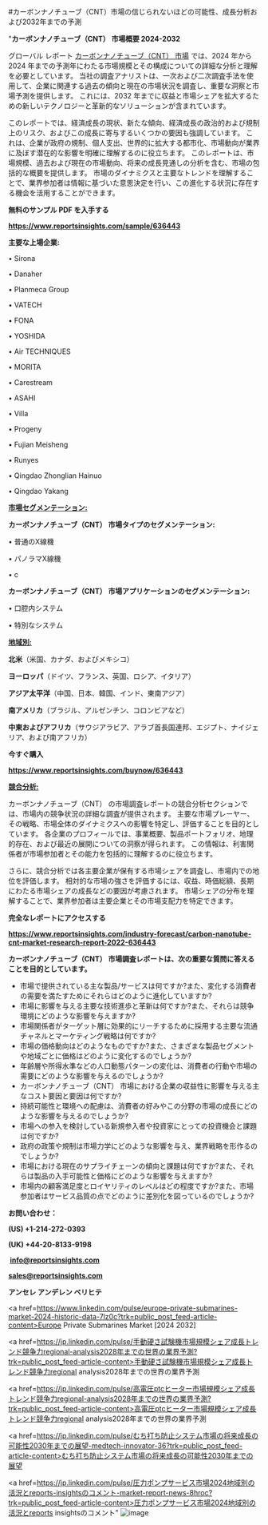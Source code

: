 #カーボンナノチューブ（CNT）市場の信じられないほどの可能性、成長分析および2032年までの予測

"<strong>カーボンナノチューブ（CNT） 市場概要 2024-2032</strong>

グローバル レポート <a href=https://www.reportsinsights.com/sample/636443>カーボンナノチューブ（CNT） 市場</a> では、2024 年から 2024 年までの予測年にわたる市場規模とその構成についての詳細な分析と理解を必要としています。 当社の調査アナリストは、一次および二次調査手法を使用して、企業に関連する過去の傾向と現在の市場状況を調査し、重要な洞察と市場予測を提供します。 これには、2032 年までに収益と市場シェアを拡大​​するための新しいテクノロジーと革新的なソリューションが含まれています。

このレポートでは、経済成長の現状、新たな傾向、経済成長の政治的および規制上のリスク、およびこの成長に寄与するいくつかの要因も強調しています。 これは、企業が政府の規制、個人支出、世界的に拡大する都市化、市場動向が業界に及ぼす潜在的な影響を明確に理解するのに役立ちます。 このレポートは、市場規模、過去および現在の市場動向、将来の成長見通しの分析を含む、市場の包括的な概要を提供します。 市場のダイナミクスと主要なトレンドを理解することで、業界参加者は情報に基づいた意思決定を行い、この進化する状況に存在する機会を活用することができます。

<strong><b>無料のサンプル PDF を入手する</b></strong>

<a href=https://www.reportsinsights.com/sample/636443><strong><u>https://www.reportsinsights.com/sample/636443</u></strong></a>

<strong>主要な上場企業:</strong>

• Sirona

• Danaher

• Planmeca Group

• VATECH

• FONA

• YOSHIDA

• Air TECHNIQUES

• MORITA

• Carestream

• ASAHI

• Villa

• Progeny

• Fujian Meisheng

• Runyes

• Qingdao Zhonglian Hainuo

• Qingdao Yakang

<strong><u>市場セグメンテーション</u></strong><strong><u>:</u></strong>

<strong>カーボンナノチューブ（CNT） 市場タイプのセグメンテーション:</strong>

• 普通のX線機

• パノラマX線機

• c

<strong>カーボンナノチューブ（CNT） 市場アプリケーションのセグメンテーション:</strong>

• 口腔内システム

• 特別なシステム

<strong><u>地域別</u></strong><strong><u>:</u></strong>

<strong>北米</strong>（米国、カナダ、およびメキシコ）

<strong>ヨーロッパ</strong>（ドイツ、フランス、英国、ロシア、イタリア）

<strong>アジア太平洋</strong>（中国、日本、韓国、インド、東南アジア）

<strong>南アメリカ</strong>（ブラジル、アルゼンチン、コロンビアなど）

<strong>中東およびアフリカ</strong>（サウジアラビア、アラブ首長国連邦、エジプト、ナイジェリア、および南アフリカ）

<strong>今すぐ購入</strong>

<a href=https://www.reportsinsights.com/buynow/636443><strong><u>https://www.reportsinsights.com/buynow/636443</u></strong></a>

<strong><u>競合分析:</u></strong>

カーボンナノチューブ（CNT） の市場調査レポートの競合分析セクションでは、市場内の競争状況の詳細な調査が提供されます。 主要な市場プレーヤー、その戦略、市場全体のダイナミクスへの影響を特定し、評価することを目的としています。 各企業のプロフィールでは、事業概要、製品ポートフォリオ、地理的存在、および最近の展開についての洞察が得られます。 この情報は、利害関係者が市場参加者とその能力を包括的に理解するのに役立ちます。

さらに、競合分析では各主要企業が保有する市場シェアを調査し、市場内での地位を評価します。 相対的な市場の強さを評価するには、収益、時価総額、長期にわたる市場シェアの成長などの要因が考慮されます。 市場シェアの分布を理解することで、業界参加者は主要企業とその市場支配力を特定できます。

<strong>完全なレポートにアクセスする</strong>

<a href=https://www.reportsinsights.com/industry-forecast/carbon-nanotube-cnt-market-research-report-2022-636443><strong><u><b>https://www.reportsinsights.com/industry-forecast/carbon-nanotube-cnt-market-research-report-2022-636443</b></u></strong></a>

<strong><b>カーボンナノチューブ（CNT） 市場調査レポートは、次の重要な質問に答えることを目的としています。</b></strong>
<ul>
  <li>市場で提供されている主な製品/サービスは何ですか?また、変化する消費者の需要を満たすためにそれらはどのように進化していますか?</li>
  <li>市場に影響を与える主要な技術進歩と革新は何ですか?また、それらは競争環境にどのような影響を与えますか?</li>
  <li>市場関係者がターゲット層に効果的にリーチするために採用する主要な流通チャネルとマーケティング戦略は何ですか?</li>
  <li>市場の価格動向はどのようなものですか?また、さまざまな製品セグメントや地域ごとに価格はどのように変化するのでしょうか?</li>
  <li>年齢層や所得水準などの人口動態パターンの変化は、消費者の行動や市場の需要にどのような影響を与えるのでしょうか?</li>
  <li>カーボンナノチューブ（CNT） 市場における企業の収益性に影響を与える主なコスト要因と要因は何ですか?</li>
  <li>持続可能性と環境への配慮は、消費者の好みやこの分野の市場の成長にどのような影響を与えるのでしょうか?</li>
  <li>市場への参入を検討している新規参入者や投資家にとっての投資機会と課題は何ですか?</li>
  <li>政府の政策や規制は市場力学にどのような影響を与え、業界戦略を形作るのでしょうか?</li>
  <li>市場における現在のサプライチェーンの傾向と課題は何ですか?また、それらは製品の入手可能性と価格にどのような影響を与えますか?</li>
  <li>市場内の顧客満足度とロイヤリティのレベルはどの程度ですか?また、市場参加者はサービス品質の点でどのように差別化を図っているのでしょうか?</li>
</ul>
<strong>お問い合わせ：</strong>

<strong>(US) +1-214-272-0393</strong>

<strong>(UK) +44-20-8133-9198</strong>

<strong> </strong><a href=info@reportsinsights.com><strong><u>info@reportsinsights.com</u></strong></a>

<a href=sales@reportsinsights.com><strong><u>sales@reportsinsights.com</u></strong></a>

<strong>アンセレ アンデレン ベリヒテ</strong>

<a href=https://www.linkedin.com/pulse/europe-private-submarines-market-2024-historic-data-7lz0c?trk=public_post_feed-article-content>Europe Private Submarines Market [2024 2032]</a>

<a href=https://jp.linkedin.com/pulse/手動硬さ試験機市場規模シェア成長トレンド競争力regional-analysis2028年までの世界の業界予測?trk=public_post_feed-article-content>手動硬さ試験機市場規模シェア成長トレンド競争力regional analysis2028年までの世界の業界予測</a>

<a href=https://jp.linkedin.com/pulse/高電圧ptcヒーター市場規模シェア成長トレンド競争力regional-analysis2028年までの世界の業界予測?trk=public_post_feed-article-content>高電圧ptcヒーター市場規模シェア成長トレンド競争力regional analysis2028年までの世界の業界予測</a>

<a href=https://jp.linkedin.com/pulse/むち打ち防止システム市場の将来成長の可能性2030年までの展望-medtech-innovator-36?trk=public_post_feed-article-content>むち打ち防止システム市場の将来成長の可能性2030年までの展望</a>

<a href=https://jp.linkedin.com/pulse/圧力ポンプサービス市場2024地域別の活況とreports-insightsのコメント-market-report-news-8hroc?trk=public_post_feed-article-content>圧力ポンプサービス市場2024地域別の活況とreports insightsのコメント</a>"
![image](https://github.com/ahaan12367/RIMarket24/assets/158471582/7f7af6a5-b7c1-47d0-9b0f-c763c07583f4)

